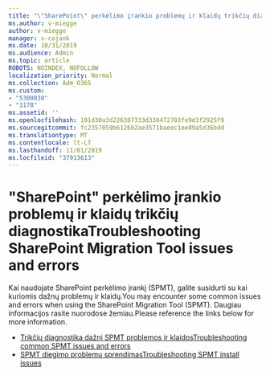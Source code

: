 ```yaml
---
title: "\"SharePoint\" perkėlimo įrankio problemų ir klaidų trikčių diagnostika"
ms.author: v-miegge
author: v-miegge
manager: v-cojank
ms.date: 10/31/2019
ms.audience: Admin
ms.topic: article
ROBOTS: NOINDEX, NOFOLLOW
localization_priority: Normal
ms.collection: Adm_O365
ms.custom:
- "5300030"
- "3178"
ms.assetid: ''
ms.openlocfilehash: 191d30a3d226387333d330472703fe9d3f2925f9
ms.sourcegitcommit: fc2357059b6126b2ae3571baeec1ee89a5d36bdd
ms.translationtype: MT
ms.contentlocale: lt-LT
ms.lasthandoff: 11/01/2019
ms.locfileid: "37913613"
---
```

# <a name="troubleshooting-sharepoint-migration-tool-issues-and-errors"></a><span data-ttu-id="b7814-102">"SharePoint" perkėlimo įrankio problemų ir klaidų trikčių diagnostika</span><span class="sxs-lookup"><span data-stu-id="b7814-102">Troubleshooting SharePoint Migration Tool issues and errors</span></span>

<span data-ttu-id="b7814-103">Kai naudojate SharePoint perkėlimo įrankį (SPMT), galite susidurti su kai kuriomis dažnų problemų ir klaidų.</span><span class="sxs-lookup"><span data-stu-id="b7814-103">You may encounter some common issues and errors when using the SharePoint Migration Tool (SPMT).</span></span> <span data-ttu-id="b7814-104">Daugiau informacijos rasite nuorodose žemiau.</span><span class="sxs-lookup"><span data-stu-id="b7814-104">Please reference the links below for more information.</span></span>

* [<span data-ttu-id="b7814-105">Trikčių diagnostika dažni SPMT problemos ir klaidos</span><span class="sxs-lookup"><span data-stu-id="b7814-105">Troubleshooting common SPMT issues and errors</span></span>](https://docs.microsoft.com/sharepointmigration/troubleshooting-common-spmt-issues)
* [<span data-ttu-id="b7814-106">SPMT diegimo problemų sprendimas</span><span class="sxs-lookup"><span data-stu-id="b7814-106">Troubleshooting SPMT install issues</span></span>](https://docs.microsoft.com/sharepointmigration/spmt-install-issues)